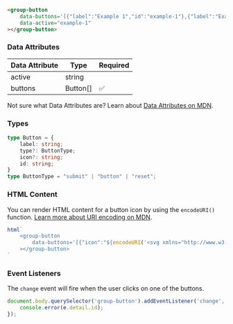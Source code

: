 ```html
<group-button
    data-buttons='[{"label":"Example 1","id":"example-1"},{"label":"Example 2","id":"example-2"},{"label":"Example 3","id":"example-3"}]'
    data-active="example-1"
></group-button>
```

### Data Attributes

| Data Attribute | Type | Required |
| -------------- | ---- | -------- |
| active | string | |
| buttons | Button[] | ✅ |

Not sure what Data Attributes are? Learn about [Data Attributes on MDN](https://developer.mozilla.org/en-US/docs/Web/HTML/Global_attributes/data-*).

### Types

```typescript
type Button = {
    label: string;
    type?: ButtonType;
    icon?: string;
    id: string;
}
type ButtonType = "submit" | "button" | "reset";
```

### HTML Content

You can render HTML content for a button icon by using the `encodeURI()` function. [Learn more about URI encoding on MDN](https://developer.mozilla.org/en-US/docs/Web/JavaScript/Reference/Global_Objects/encodeURI).

```javascript
html`
    <group-button
        data-buttons='[{"icon":"${encodeURI('<svg xmlns="http://www.w3.org/2000/svg" class="icon icon-tabler icon-tabler-home-2" width="24" height="24" viewBox="0 0 24 24" stroke-width="2" stroke="currentColor" fill="none" stroke-linecap="round" stroke-linejoin="round"><path stroke="none" d="M0 0h24v24H0z" fill="none"></path><path d="M5 12l-2 0l9 -9l9 9l-2 0"></path><path d="M5 12v7a2 2 0 0 0 2 2h10a2 2 0 0 0 2 -2v-7"></path><path d="M10 12h4v4h-4z"></path></svg>')}","label":"Example 1","id":"example-1"}]'
    ></group-button>
`
```

### Event Listeners

The `change` event will fire when the user clicks on one of the buttons.

```typescript
document.body.querySelector('group-button').addEventListener('change', (e) => {
    console.error(e.detail.id);
});
```
